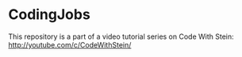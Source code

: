 # CodingJobs

This repository is a part of a video tutorial series on Code With Stein: http://youtube.com/c/CodeWithStein/
